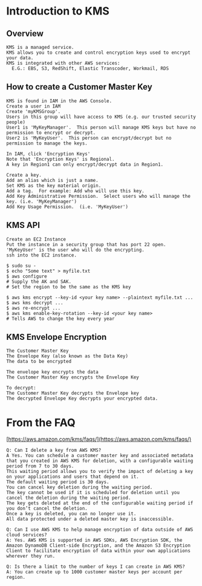 # Introduction to KMS

## Overview
    KMS is a managed service.
    KMS allows you to create and control encryption keys used to encrypt your data.
    KMS is integrated with other AWS services:
      E.G.: EBS, S3, RedShift, Elastic Transcoder, Workmail, RDS
    
## How to create a Customer Master Key
    KMS is found in IAM in the AWS Console.
    Create a user in IAM
    Create 'myKMSGroup'.
    Users in this group will have access to KMS (e.g. our trusted security people)
    User1 is 'MyKeyManager'.  This person will manage KMS keys but have no permission to encrypt or decrypt.
    User2 is 'MyKeyUser'.  This person can encrypt/decrypt but no permission to manage the keys.
    
    In IAM, click 'Encryption Keys'
    Note that 'Encryption Keys' is Regional.
    A key in Region1 can only encrypt/decrypt data in Region1.
    
    Create a key.
    Add an alias which is just a name.
    Set KMS as the key material origin.
    Add a tag.  For example: Add who will use this key.
    Add Key Administrative Permission.  Select users who will manage the key. (i.e. 'MyKeyManager')
    Add Key Usage Permission.  (i.e. 'MyKeyUser')

## KMS API
    Create an EC2 Instance
    Put the instance in a security group that has port 22 open.
    'MyKeyUser' is the user who will do the encrypting.
    ssh into the EC2 instance.

    $ sudo su -
    $ echo "Some text" > myfile.txt
    $ aws configure
    # Supply the AK and SAK.
    # Set the region to be the same as the KMS key

    $ aws kms encrypt --key-id <your key name> --plaintext myfile.txt ...
    $ aws kms decrypt ... 
    $ aws re-encrypt ...
    $ aws kms enable-key-rotation --key-id <your key name>
    # Tells AWS to change the key every year


## KMS Envelope Encryption
    The Customer Master Key
    The Envelope Key (also known as the Data Key)
    The data to be encrypted
    
    The envelope key encrypts the data
    The Customer Master Key encrypts the Envelope Key
    
    To decrypt:
    The Customer Master Key decrypts the Envelope key
    The decrypted Envelope Key decrypts your encrypted data.
    
# From the FAQ
[https://aws.amazon.com/kms/faqs/](https://aws.amazon.com/kms/faqs/)

    Q: Can I delete a key from AWS KMS?
    A Yes. You can schedule a customer master key and associated metadata that you created in AWS KMS for deletion, with a configurable waiting period from 7 to 30 days.
    This waiting period allows you to verify the impact of deleting a key on your applications and users that depend on it. 
    The default waiting period is 30 days.
    You can cancel key deletion during the waiting period.
    The key cannot be used if it is scheduled for deletion until you cancel the deletion during the waiting period.
    The key gets deleted at the end of the configurable waiting period if you don’t cancel the deletion.
    Once a key is deleted, you can no longer use it.
    All data protected under a deleted master key is inaccessible.

    Q: Can I use AWS KMS to help manage encryption of data outside of AWS cloud services?
    A: Yes. AWS KMS is supported in AWS SDKs, AWS Encryption SDK, the Amazon DynamoDB Client-side Encryption, and the Amazon S3 Encryption Client to facilitate encryption of data within your own applications wherever they run. 
    
    Q: Is there a limit to the number of keys I can create in AWS KMS?
    A: You can create up to 1000 customer master keys per account per region. 

